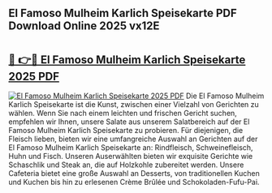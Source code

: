 ## El Famoso Mulheim Karlich Speisekarte PDF Download Online 2025 vx12E

# <h2><a href="http://gc5s5v6.nevu.top/?p=El+Famoso+Mulheim+Karlich+Speisekarte">🔗 👉🔴 El Famoso Mulheim Karlich Speisekarte 2025 PDF</a></h2>

[![El Famoso Mulheim Karlich Speisekarte 2025 PDF](https://i.imgur.com/dBaPXMq.png)](http://gc5s5v6.nevu.top/?p=El+Famoso+Mulheim+Karlich+Speisekarte)
Die El Famoso Mulheim Karlich Speisekarte ist die Kunst, zwischen einer Vielzahl von Gerichten zu wählen. Wenn Sie nach einem leichten und frischen Gericht suchen, empfehlen wir Ihnen, unsere Salate aus unserem Salatbereich auf der El Famoso Mulheim Karlich Speisekarte zu probieren. Für diejenigen, die Fleisch lieben, bieten wir eine umfangreiche Auswahl an Gerichten auf der El Famoso Mulheim Karlich Speisekarte an: Rindfleisch, Schweinefleisch, Huhn und Fisch. Unseren Auserwählten bieten wir exquisite Gerichte wie Schaschlik und Steak an, die auf Holzkohle zubereitet werden. Unsere Cafeteria bietet eine große Auswahl an Desserts, von traditionellen Kuchen und Kuchen bis hin zu erlesenen Crème Brûlée und Schokoladen-Fufu-Pai.
